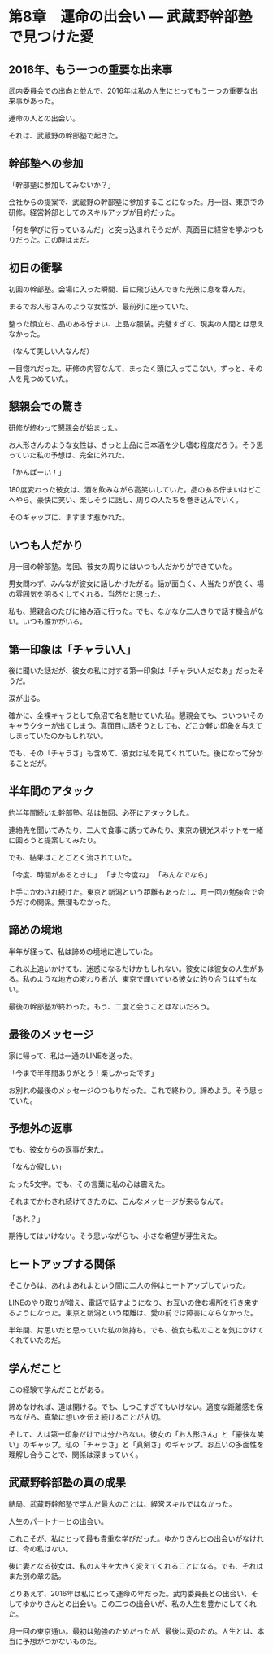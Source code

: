 # 第8章　運命の出会い ― 武蔵野幹部塾で見つけた愛

## 2016年、もう一つの重要な出来事

武内委員会での出向と並んで、2016年は私の人生にとってもう一つの重要な出来事があった。

運命の人との出会い。

それは、武蔵野の幹部塾で起きた。

## 幹部塾への参加

「幹部塾に参加してみないか？」

会社からの提案で、武蔵野の幹部塾に参加することになった。月一回、東京での研修。経営幹部としてのスキルアップが目的だった。

「何を学びに行っているんだ」と突っ込まれそうだが、真面目に経営を学ぶつもりだった。この時はまだ。

## 初日の衝撃

初回の幹部塾。会場に入った瞬間、目に飛び込んできた光景に息を呑んだ。

まるでお人形さんのような女性が、最前列に座っていた。

整った顔立ち、品のある佇まい、上品な服装。完璧すぎて、現実の人間とは思えなかった。

（なんて美しい人なんだ）

一目惚れだった。研修の内容なんて、まったく頭に入ってこない。ずっと、その人を見つめていた。

## 懇親会での驚き

研修が終わって懇親会が始まった。

お人形さんのような女性は、きっと上品に日本酒を少し嗜む程度だろう。そう思っていた私の予想は、完全に外れた。

「かんぱーい！」

180度変わった彼女は、酒を飲みながら高笑いしていた。品のある佇まいはどこへやら。豪快に笑い、楽しそうに話し、周りの人たちを巻き込んでいく。

そのギャップに、ますます惹かれた。

## いつも人だかり

月一回の幹部塾。毎回、彼女の周りにはいつも人だかりができていた。

男女問わず、みんなが彼女に話しかけたがる。話が面白く、人当たりが良く、場の雰囲気を明るくしてくれる。当然だと思った。

私も、懇親会のたびに絡み酒に行った。でも、なかなか二人きりで話す機会がない。いつも誰かがいる。

## 第一印象は「チャラい人」

後に聞いた話だが、彼女の私に対する第一印象は「チャラい人だなあ」だったそうだ。

涙が出る。

確かに、全裸キャラとして魚沼で名を馳せていた私。懇親会でも、ついついそのキャラクターが出てしまう。真面目に話そうとしても、どこか軽い印象を与えてしまっていたのかもしれない。

でも、その「チャラさ」も含めて、彼女は私を見てくれていた。後になって分かることだが。

## 半年間のアタック

約半年間続いた幹部塾。私は毎回、必死にアタックした。

連絡先を聞いてみたり、二人で食事に誘ってみたり、東京の観光スポットを一緒に回ろうと提案してみたり。

でも、結果はことごとく流されていた。

「今度、時間があるときに」
「また今度ね」
「みんなでなら」

上手にかわされ続けた。東京と新潟という距離もあったし、月一回の勉強会で会うだけの関係。無理もなかった。

## 諦めの境地

半年が経って、私は諦めの境地に達していた。

これ以上追いかけても、迷惑になるだけかもしれない。彼女には彼女の人生がある。私のような地方の変わり者が、東京で輝いている彼女に釣り合うはずもない。

最後の幹部塾が終わった。もう、二度と会うことはないだろう。

## 最後のメッセージ

家に帰って、私は一通のLINEを送った。

「今まで半年間ありがとう！楽しかったです」

お別れの最後のメッセージのつもりだった。これで終わり。諦めよう。そう思っていた。

## 予想外の返事

でも、彼女からの返事が来た。

「なんか寂しい」

たった5文字。でも、その言葉に私の心は震えた。

それまでかわされ続けてきたのに、こんなメッセージが来るなんて。

「あれ？」

期待してはいけない。そう思いながらも、小さな希望が芽生えた。

## ヒートアップする関係

そこからは、あれよあれよという間に二人の仲はヒートアップしていった。

LINEのやり取りが増え、電話で話すようになり、お互いの住む場所を行き来するようになった。東京と新潟という距離は、愛の前では障害にならなかった。

半年間、片思いだと思っていた私の気持ち。でも、彼女も私のことを気にかけてくれていたのだ。

## 学んだこと

この経験で学んだことがある。

諦めなければ、道は開ける。でも、しつこすぎてもいけない。適度な距離感を保ちながら、真摯に想いを伝え続けることが大切。

そして、人は第一印象だけでは分からない。彼女の「お人形さん」と「豪快な笑い」のギャップ。私の「チャラさ」と「真剣さ」のギャップ。お互いの多面性を理解し合うことで、関係は深まっていく。

## 武蔵野幹部塾の真の成果

結局、武蔵野幹部塾で学んだ最大のことは、経営スキルではなかった。

人生のパートナーとの出会い。

これこそが、私にとって最も貴重な学びだった。ゆかりさんとの出会いがなければ、今の私はない。

後に妻となる彼女は、私の人生を大きく変えてくれることになる。でも、それはまた別の章の話。

とりあえず、2016年は私にとって運命の年だった。武内委員長との出会い、そしてゆかりさんとの出会い。この二つの出会いが、私の人生を豊かにしてくれた。

月一回の東京通い。最初は勉強のためだったが、最後は愛のため。人生とは、本当に予想がつかないものだ。
